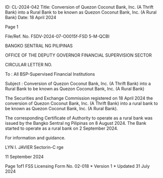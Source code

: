 ID: CL-2024-042
Title: Conversion of Quezon Coconut Bank, Inc. (A Thrift Bank) into a Rural Bank to be known as Quezon Coconut Bank, Inc. (A Rural Bank)
Date: 18 April 2024

Page 1

File/Ref. No. FSDV-2024-07-O0015f-FSD 5-M-QCBI

BANGKO SENTRAL NG PILIPINAS

OFFICE OF THE DEPUTY GOVERNOR FINANCIAL SUPERVISION SECTOR

CIRCULAR LETTER NO.

To : All BSP-Supervised Financial Institutions

Subject : Conversion of Quezon Coconut Bank, Inc. (A Thrift Bank) into a Rural Bank to be known as Quezon Coconut Bank, Inc. (A Rural Bank)

The Securities and Exchange Commission registered on 18 April 2024 the conversion of Quezon Coconut Bank, Inc. (A Thrift Bank) into a rural bank to be known as Quezon Coconut Bank, Inc. (A Rural Bank).

The corresponding Certificate of Authority to operate as a rural bank was issued by the Bangko Sentral ng Pilipinas on 8 August 2024. The Bank started to operate as a rural bank on 2 September 2024.

For information and guidance.

LYN I. JAVIER Sectorin-C rge

11 September 2024

Page 1of1 FSS Licensing Form No. 02-018 * Version 1 * Updated 31 July 2024